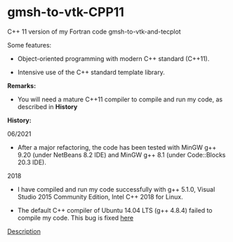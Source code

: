 # gmsh-to-vtk-CPP11
C++ 11 version of my Fortran code gmsh-to-vtk-and-tecplot

Some features:

- Object-oriented programming with modern C++ standard (C++11).

- Intensive use of the C++ standard template library. 

**Remarks:**

- You will need a mature C++11 compiler to compile and run my code, as described in **History**

**History:**

06/2021

- After a major refactoring, the code has been tested with MinGW g++ 9.20 (under NetBeans 8.2 IDE) and MinGW g++ 8.1 (under Code::Blocks 20.3 IDE).

2018

- I have compiled and run my code successfully with g++ 5.1.0, Visual Studio 2015 Community Edition, Intel C++ 2018 for Linux.

- The default C++ compiler of Ubuntu 14.04 LTS (g++ 4.8.4) failed to compile my code. This bug is fixed [here](https://github.com/truongd8593/Euler2dCpp11/commit/6350ba1ad3b54f72bd5d7fc752e6977979ff914f)

[Description](https://github.com/truongd8593/gmsh-to-vtk-CPP11/wiki)
